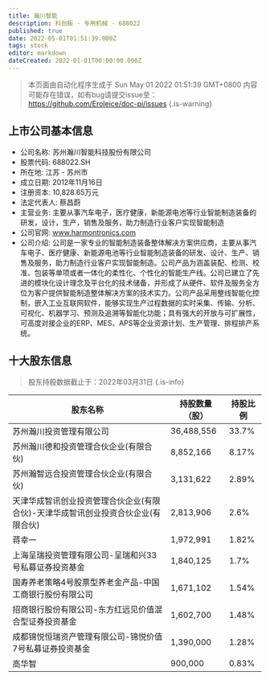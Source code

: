 ```yaml
---
title: 瀚川智能
description: 科创板 - 专用机械 - 688022
published: true
date: 2022-05-01T01:51:39.000Z
tags: stock
editor: markdown
dateCreated: 2022-01-01T00:00:00.000Z
---
```


> 本页面由自动化程序生成于 Sun May 01 2022 01:51:39 GMT+0800
> 内容可能存在错误，如有bug请提交issue至：https://github.com/Eroleice/doc-pi/issues
{.is-warning}

## 上市公司基本信息
- 公司名称: 苏州瀚川智能科技股份有限公司
- 股票代码: 688022.SH
- 所在地: 江苏 - 苏州市
- 成立日期: 2012年11月16日
- 注册资本: 10,828.65万元
- 法定代表人: 蔡昌蔚
- 主营业务: 主要从事汽车电子，医疗健康，新能源电池等行业智能制造装备的研发，设计，生产，销售及服务，助力制造行业客户实现智能制造
- 公司官网: www.harmontronics.com
- 公司介绍: 公司是一家专业的智能制造装备整体解决方案供应商，主要从事汽车电子、医疗健康、新能源电池等行业智能制造装备的研发、设计、生产、销售及服务，助力制造行业客户实现智能制造。公司产品为涵盖装配、检测、校准、包装等单项或者一体化的柔性化、个性化的智能生产线。公司已建立了先进的模块化设计理念及平台化的技术储备，并形成了从硬件、软件及服务全方位为客户提供智能制造整体解决方案的技术实力。公司产品采用整线智能化控制，嵌入工业互联网软件，能够实现生产过程数据的实时采集、传输、分析、可视化、机器学习、预测及追溯等智能化功能；具有强大的开放与可扩展性，可高度对接企业的ERP、MES、APS等企业资源计划、生产管理、排程排产系统。


## 十大股东信息
> 股东持股数据截止于：2022年03月31日
{.is-info}

| 股东名称 | 持股数量（股） | 持股比例 |
| --- | --- | --- |
| 苏州瀚川投资管理有限公司 | 36,488,556 | 33.7% |
| 苏州瀚川德和投资管理合伙企业(有限合伙) | 8,852,166 | 8.17% |
| 苏州瀚智远合投资管理合伙企业(有限合伙) | 3,131,622 | 2.89% |
| 天津华成智讯创业投资管理合伙企业(有限合伙)-天津华成智讯创业投资合伙企业(有限合伙) | 2,813,906 | 2.6% |
| 蒋幸一 | 1,972,991 | 1.82% |
| 上海呈瑞投资管理有限公司-呈瑞和兴33号私募证券投资基金 | 1,840,125 | 1.7% |
| 国寿养老策略4号股票型养老金产品-中国工商银行股份有限公司 | 1,671,102 | 1.54% |
| 招商银行股份有限公司-东方红远见价值混合型证券投资基金 | 1,602,700 | 1.48% |
| 成都锦悦恒瑞资产管理有限公司-锦悦价值7号私募证券投资基金 | 1,390,000 | 1.28% |
| 高华智 | 900,000 | 0.83% |




